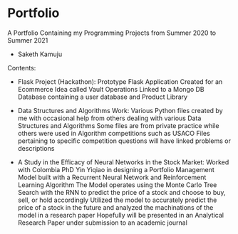 # Portfolio

A Portfolio Containing my Programming Projects from Summer 2020 to Summer 2021
- Saketh Kamuju

Contents:
- Flask Project (Hackathon):
Prototype Flask Application Created for an Ecommerce Idea called Vault Operations
Linked to a Mongo DB Database containing a user database and Product Library

- Data Structures and Algorithms Work:
Various Python files created by me with occasional help from others dealing with various Data Structures and Algorithms
Some files are from private practice while others were used in Algorithm competitions such as USACO
Files pertaining to specific competition questions will have linked problems or descriptions

- A Study in the Efficacy of Neural Networks in the Stock Market:
 Worked with Colombia PhD Yin Yiqiao in designing a Portfolio Management Model built with a Recurrent Neural Network and Reinforcement Learning Algorithm
 The Model operates using the Monte Carlo Tree Search with the RNN to predict the price of a stock and choose to buy, sell, or hold accordingly
 Utilized the model to accurately predict the price of a stock in the future and analyzed the machinations of the model in a research paper
 Hopefully will be presented in an Analytical Research Paper under submission to an academic journal
